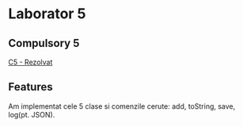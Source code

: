 # Laborator 5
## Compulsory 5
[C5 - Rezolvat](Rezolvat)
## Features
Am implementat cele 5 clase si comenzile cerute: add, toString, save, log(pt. JSON). 
